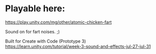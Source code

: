 # Playable here:
https://play.unity.com/mg/other/atomic-chicken-fart

Sound on for fart noises. ;)

Built for Create with Code (Prototype 3)
https://learn.unity.com/tutorial/week-3-sound-and-effects-jul-27-jul-31
